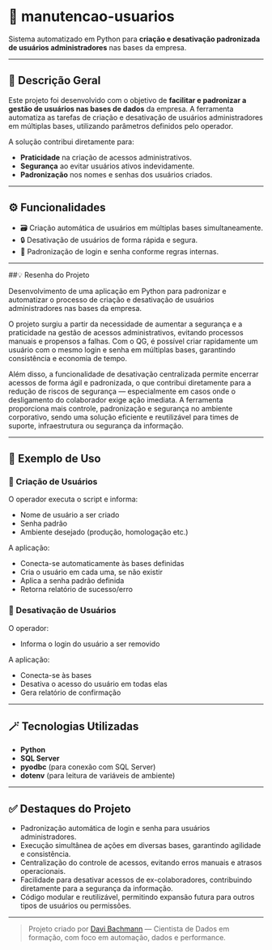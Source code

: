 # 👥 manutencao-usuarios

Sistema automatizado em Python para **criação e desativação padronizada de usuários administradores** nas bases da empresa.

---

## 📌 Descrição Geral

Este projeto foi desenvolvido com o objetivo de **facilitar e padronizar a gestão de usuários nas bases de dados** da empresa. A ferramenta automatiza as tarefas de criação e desativação de usuários administradores em múltiplas bases, utilizando parâmetros definidos pelo operador.

A solução contribui diretamente para:
- **Praticidade** na criação de acessos administrativos.
- **Segurança** ao evitar usuários ativos indevidamente.
- **Padronização** nos nomes e senhas dos usuários criados.

---

## ⚙️ Funcionalidades

- 🗃️ Criação automática de usuários em múltiplas bases simultaneamente.
- 🔒 Desativação de usuários de forma rápida e segura.
- 📝 Padronização de login e senha conforme regras internas.

---

##💡 Resenha do Projeto

Desenvolvimento de uma aplicação em Python para padronizar e automatizar o processo de criação e desativação de usuários administradores nas bases da empresa. 

O projeto surgiu a partir da necessidade de aumentar a segurança e a praticidade na gestão de acessos administrativos, evitando processos manuais e propensos a falhas. 
Com o QG, é possível criar rapidamente um usuário com o mesmo login e senha em múltiplas bases, garantindo consistência e economia de tempo. 

Além disso, a funcionalidade de desativação centralizada permite encerrar acessos de forma ágil e padronizada, o que contribui diretamente para a redução de riscos de segurança — especialmente em casos onde o desligamento do colaborador exige ação imediata. 
A ferramenta proporciona mais controle, padronização e segurança no ambiente corporativo, sendo uma solução eficiente e reutilizável para times de suporte, infraestrutura ou segurança da informação.

---

## 🚀 Exemplo de Uso

### 🔹 Criação de Usuários

O operador executa o script e informa:
- Nome de usuário a ser criado
- Senha padrão
- Ambiente desejado (produção, homologação etc.)

A aplicação:
- Conecta-se automaticamente às bases definidas
- Cria o usuário em cada uma, se não existir
- Aplica a senha padrão definida
- Retorna relatório de sucesso/erro

### 🔹 Desativação de Usuários

O operador:
- Informa o login do usuário a ser removido

A aplicação:
- Conecta-se às bases
- Desativa o acesso do usuário em todas elas
- Gera relatório de confirmação

---

## 🪄 Tecnologias Utilizadas

- **Python**
- **SQL Server**
- **pyodbc** (para conexão com SQL Server)
- **dotenv** (para leitura de variáveis de ambiente)

---

## ✅ Destaques do Projeto

- Padronização automática de login e senha para usuários administradores.
- Execução simultânea de ações em diversas bases, garantindo agilidade e consistência.
- Centralização do controle de acessos, evitando erros manuais e atrasos operacionais.
- Facilidade para desativar acessos de ex-colaboradores, contribuindo diretamente para a segurança da informação.
- Código modular e reutilizável, permitindo expansão futura para outros tipos de usuários ou permissões.

---

> Projeto criado por [Davi Bachmann](https://github.com/DaviBachmann) — Cientista de Dados em formação, com foco em automação, dados e performance.
